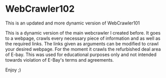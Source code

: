 # WebCrawler102
This is an updated and more dynamic version of WebCrawler101



This is a dynamic version of the main webcrawler I created before. It goes to a webpage, crawls every necessary piece of information 
and as well as the required links.
The links given as arguments can be modified to crawl your desired webpage.
For the moment it crawls the refurbished deal area of E-bay. This was used for educational purposes only and not intended towards violation of E-Bay's terms and agreements.

Enjoy ;)
